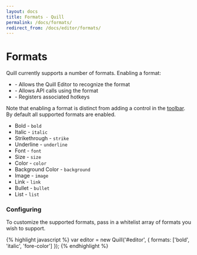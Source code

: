 ```yaml
---
layout: docs
title: Formats - Quill
permalink: /docs/formats/
redirect_from: /docs/editor/formats/
---
```


# Formats

Quill currently supports a number of formats. Enabling a format:

- \- Allows the Quill Editor to recognize the format
- \- Allows API calls using the format
- \- Registers associated hotkeys

Note that enabling a format is distinct from adding a control in the [toolbar](/docs/modules/toolbar/). By default all supported formats are enabled.

  - Bold - `bold`
  - Italic - `italic`
  - Strikethrough - `strike`
  - Underline - `underline`
  - Font - `font`
  - Size - `size`
  - Color - `color`
  - Background Color - `background`
  - Image - `image`
  - Link - `link`
  - Bullet - `bullet`
  - List - `list`

### Configuring

To customize the supported formats, pass in a whitelist array of formats you wish to support.

{% highlight javascript %}
var editor = new Quill('#editor', {
  formats: ['bold', 'italic', 'fore-color']
});
{% endhighlight %}
